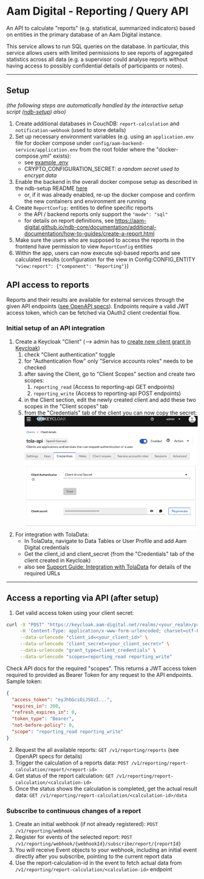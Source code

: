 # Aam Digital - Reporting / Query API

An API to calculate "reports" (e.g. statistical, summarized indicators) based on entities in the primary database of an
Aam Digital instance.

This service allows to run SQL queries on the database.
In particular, this service allows users with limited permissions to see reports of aggregated statistics across all
data (e.g. a supervisor could analyse reports without having access to possibly confidential details of participants or
notes).

-----

## Setup

_(the following steps are automatically handled by the interactive setup
script ([ndb-setup](https://github.com/Aam-Digital/ndb-setup)) also)_

1. Create additional databases in CouchDB: `report-calculation` and `notification-webhook` (used to store details)
2. Set up necessary environment variables (e.g. using an `application.env` file for docker compose under
   `config/aam-backend-service/application.env` from the root folder where the "docker-compose.yml" exists):
    - see [example .env](/templates/aam-backend-service/application.template.env)
    - CRYPTO_CONFIGURATION_SECRET: _a random secret used to encrypt data_
3. Enable the backend in the overall docker compose setup as described in the ndb-setup
   README [here](https://github.com/Aam-Digital/ndb-setup?tab=readme-ov-file#set-up-api-integration)
    - or, if it was already enabled, re-up the docker compose and confirm the new containers and environment are running
4. Create `ReportConfig:` entities to define specific reports
    - the API / backend reports only support the `"mode": "sql"`
    - for details on report definitions,
      see https://aam-digital.github.io/ndb-core/documentation/additional-documentation/how-to-guides/create-a-report.html
5. Make sure the users who are supposed to access the reports in the frontend have permission to view `ReportConfig`
   entities
6. Within the app, users can now execute sql-based reports and see calculated results (configuration for the view in
   Config:CONFIG_ENTITY `"view:report": {"component": "Reporting"}`)

## API access to reports

Reports and their results are available for external services through the given API
endpoints ([see OpenAPI specs](../api-specs/reporting-api-v1.yaml)). Endpoints require a valid JWT access token, which
can be fetched via OAuth2 client credential flow.

### Initial setup of an API integration

1. Create a Keycloak "Client" (--> admin has
   to [create new client grant in Keycloak](https://www.keycloak.org/docs/latest/server_admin/#_oidc_clients))
    1. check "Client authentication" toggle
    2. for "Authentication flow" only "Service accounts roles" needs to be checked
    3. after saving the Client, go to "Client Scopes" section and create two scopes:
        1. `reporting_read` (Access to reporting-api GET endpoints)
        2. `reporting_write` (Access to reporting-api POST endpoints)
    4. in the Client section, edit the newly created client and add these two scopes in the "Client scopes" tab
    5. from the "Credentials" tab of the client you can now copy the secret:
       ![Keycloak Client Setup](../assets/keycloak-client-setup.png)
2. For integration with TolaData:
    - In TolaData, navigate to Data Tables or User Profile and add Aam Digital credentials
    - Get the client_id and client_secret (from the "Credentials" tab of the client created in Keycloak)
    - also
      see [Support Guide: Integration with TolaData](https://chatwoot.help/hc/aam-digital/articles/1726341005-integration-with-tola_data)
      for details of the required URLs

----

## Access a reporting via API (after setup)

1. Get valid access token using your client secret:

```bash
curl -X "POST" "https://keycloak.aam-digital.net/realms/<your_realm>/protocol/openid-connect/token" \
     -H 'Content-Type: application/x-www-form-urlencoded; charset=utf-8' \
     --data-urlencode "client_id=<your_client_id>" \
     --data-urlencode "client_secret=<your_client_secret>" \
     --data-urlencode "grant_type=client_credentials" \
     --data-urlencode "scopes=reporting_read reporting_write"
```

Check API docs for the required "scopes".
This returns a JWT access token required to provided as Bearer Token for any request to the API endpoints. Sample token:

```json
{
  "access_token": "eyJhbGciOiJSUzI...",
  "expires_in": 300,
  "refresh_expires_in": 0,
  "token_type": "Bearer",
  "not-before-policy": 0,
  "scope": "reporting_read reporting_write"
}
```

2. Request the all available reports: `GET /v1/reporting/reports` (see OpenAPI specs for details)
3. Trigger the calculation of a reports data: `POST /v1/reporting/report-calculation/report/<report-id>`
4. Get status of the report calculation: `GET /v1/reporting/report-calculation/<calculation-id>`
5. Once the status shows the calculation is completed, get the actual result data:
   `GET /v1/reporting/report-calculation/<calculation-id>/data`

### Subscribe to continuous changes of a report

1. Create an initial webhook (if not already registered): `POST /v1/reporting/webhook`
2. Register for events of the selected report: `POST /v1/reporting/webhook/{webhookId}/subscribe/report/{reportId}`
3. You will receive Event objects to your webhook, including an initial event directly after you subscribe, pointing to
   the current report data
4. Use the report-calculation-id in the event to fetch actual data from
   `/v1/reporting/report-calculation/<calculation-id>` endpoint
